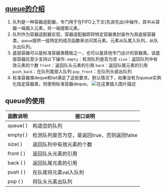 ﻿## [queue的介绍](https://legacy.cplusplus.com/reference/queue/queue/)
1. 队列是一种容器适配器，专门用于在FIFO上下文(先进先出)中操作，其中从容器一端插入元素，另一端提取元素。
2. 队列作为容器适配器实现，容器适配器即将特定容器类封装作为其底层容器类，`queue`提供一组特定的成员函数来访问其元素。元素从队尾入队列，从队头出队列。
3. 底层容器可以是标准容器类模板之一，也可以是其他专门设计的容器类。该底层容器应至少支持以下操作:
`empty`：检测队列是否为空
`size`：返回队列中有效元素的个数
`front`：返回队头元素的引用
`back`：返回队尾元素的引用
`push_back`：在队列尾部入队列
`pop_front`：在队列头部出队列
4. 标准容器类deque和list满足了这些要求。默认情况下，如果没有为queue实例化指定容器类，则使用标准容器deque。
![在这里插入图片描述](https://i-blog.csdnimg.cn/direct/85719cd523e5402cbe2859522f3e84a5.png)
## queue的使用
| 函数说明 | 接口说明 |
|--|--|
| queue( ) | 构造空的队列 
| empty( ) | 检测队列是否为空，是返回true，否则返回false
| size( ) | 返回队列中有效元素的个数
| front ( )|返回队头元素的引用
| back ( )|返回队尾元素的引用
| push ( )|在队尾将元素val入队列
| pop ( ) |将队头元素出队列

